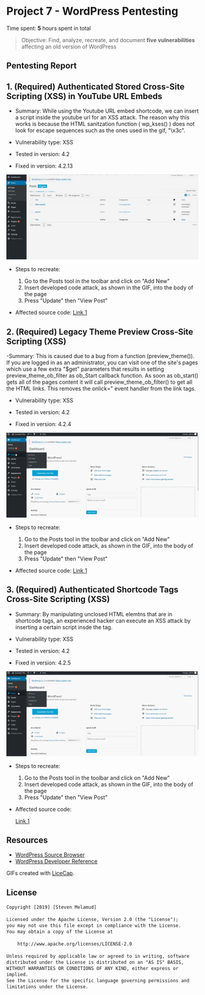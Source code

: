 # Project 7 - WordPress Pentesting

Time spent: **5** hours spent in total

> Objective: Find, analyze, recreate, and document **five vulnerabilities** affecting an old version of WordPress

## Pentesting Report

## 1. (Required) Authenticated Stored Cross-Site Scripting (XSS) in YouTube URL Embeds

- Summary: While using the Youtube URL embed shortcode, we can insert a script inside the youtube url for an XSS attack. The reason why   this works is because the HTML sanitzation function ( wp_kses() ) does not look for escape sequences such as the ones used in the gif, "\x3c". 

- Vulnerability type: XSS

- Tested in version: 4.2

- Fixed in version: 4.2.13

![](example1.gif)

- Steps to recreate:
   1) Go to the Posts tool in the toolbar and click on "Add New"
   2) Insert developed code attack, as shown in the GIF, into the body of the page
   3) Press "Update" then "View Post" 
   
- Affected source code: 
  [Link 1](https://core.trac.wordpress.org/changeset/40160/trunk/src/wp-includes/embed.php?old=38361&old_path=trunk%2Fsrc%2Fwp-includes%2Fembed.php)
  
  
## 2. (Required)  Legacy Theme Preview Cross-Site Scripting (XSS)

-Summary: This is caused due to a bug from a function (preview_theme()). If you are logged in as an administrator, you can visit one of the site's pages which use a few extra "$get" parameters that results in setting preview_theme_ob_filter as ob_Start callback function. As soon as ob_start() gets all of the pages content it will call preview_theme_ob_filter() to get all the HTML links. This removes the onlick=" event handler from the link tags.

- Vulnerability type: XSS

- Tested in version: 4.2

- Fixed in version: 4.2.4

![](example2.gif)

- Steps to recreate:
   1) Go to the Posts tool in the toolbar and click on "Add New"
   2) Insert developed code attack, as shown in the GIF, into the body of the page
   3) Press "Update" then "View Post" 
   
- Affected source code: 
  [Link 1](https://core.trac.wordpress.org/changeset/33549)
  
  
## 3. (Required) Authenticated Shortcode Tags Cross-Site Scripting (XSS)
 
- Summary: By manipulating unclosed HTML elemtns that are in shortcode tags, an experienced hacker can execute an XSS attack by inserting a certain script insde the tag.
 
- Vulnerability type: XSS   

- Tested in version: 4.2 

- Fixed in version: 4.2.5
 
 ![](example3.gif)

- Steps to recreate:
   1) Go to the Posts tool in the toolbar and click on "Add New"
   2) Insert developed code attack, as shown in the GIF, into the body of the page
   3) Press "Update" then "View Post" 
   
- Affected source code: 

  [Link 1](http://blog.checkpoint.com/2015/09/15/finding-vulnerabilities-in-core-wordpress-a-bug-hunters-trilogy-part-iii-ultimatum/)
 
## Resources

- [WordPress Source Browser](https://core.trac.wordpress.org/browser/)
- [WordPress Developer Reference](https://developer.wordpress.org/reference/)

GIFs created with [LiceCap](http://www.cockos.com/licecap/).

## License

    Copyright [2019] [Steven Melamud]

    Licensed under the Apache License, Version 2.0 (the "License");
    you may not use this file except in compliance with the License.
    You may obtain a copy of the License at

        http://www.apache.org/licenses/LICENSE-2.0

    Unless required by applicable law or agreed to in writing, software
    distributed under the License is distributed on an "AS IS" BASIS,
    WITHOUT WARRANTIES OR CONDITIONS OF ANY KIND, either express or implied.
    See the License for the specific language governing permissions and
    limitations under the License.
